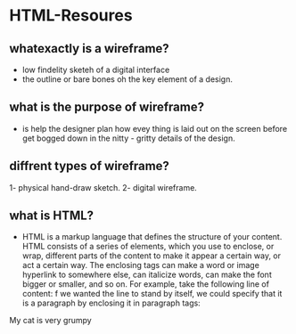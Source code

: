 # HTML-Resoures
## whatexactly is a wireframe?
- low findelity sketeh of a digital interface 
- the outline or bare bones oh the key element of a design.
 
 ## what is the purpose of wireframe?
 - is help the designer plan how evey thing is laid out on the screen before get bogged down in the nitty - gritty details of the design.

## diffrent types of wireframe?
1- physical hand-draw sketch.
2- digital wireframe.

## what is HTML?
- HTML is a markup language that defines the structure of your content. HTML consists of a series of elements, which you use to enclose, or wrap, different parts of the content to make it appear a certain way, or act a certain way. The enclosing tags can make a word or image hyperlink to somewhere else, can italicize words, can make the font bigger or smaller, and so on.  For example, take the following line of content:
f we wanted the line to stand by itself, we could specify that it is a paragraph by enclosing it in paragraph tags:

<p>My cat is very grumpy</p>
